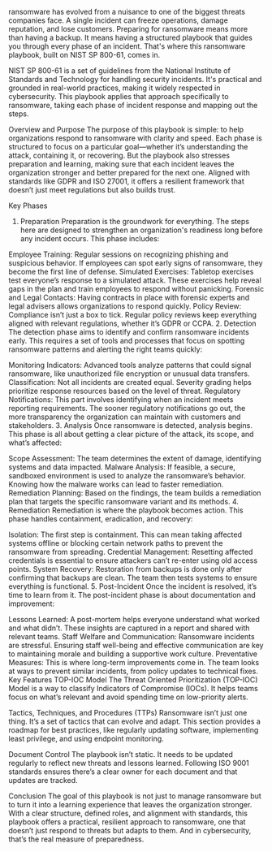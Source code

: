 ransomware has evolved from a nuisance to one of the biggest threats companies face. A single incident can freeze operations, damage reputation, and lose customers. Preparing for ransomware means more than having a backup. It means having a structured playbook that guides you through every phase of an incident. That's where this ransomware playbook, built on NIST SP 800-61, comes in.

NIST SP 800-61 is a set of guidelines from the National Institute of Standards and Technology for handling security incidents. It's practical and grounded in real-world practices, making it widely respected in cybersecurity. This playbook applies that approach specifically to ransomware, taking each phase of incident response and mapping out the steps.

Overview and Purpose
The purpose of this playbook is simple: to help organizations respond to ransomware with clarity and speed. Each phase is structured to focus on a particular goal—whether it’s understanding the attack, containing it, or recovering. But the playbook also stresses preparation and learning, making sure that each incident leaves the organization stronger and better prepared for the next one. Aligned with standards like GDPR and ISO 27001, it offers a resilient framework that doesn’t just meet regulations but also builds trust.

Key Phases
1. Preparation
Preparation is the groundwork for everything. The steps here are designed to strengthen an organization's readiness long before any incident occurs. This phase includes:

Employee Training: Regular sessions on recognizing phishing and suspicious behavior. If employees can spot early signs of ransomware, they become the first line of defense.
Simulated Exercises: Tabletop exercises test everyone’s response to a simulated attack. These exercises help reveal gaps in the plan and train employees to respond without panicking.
Forensic and Legal Contacts: Having contracts in place with forensic experts and legal advisers allows organizations to respond quickly.
Policy Review: Compliance isn’t just a box to tick. Regular policy reviews keep everything aligned with relevant regulations, whether it’s GDPR or CCPA.
2. Detection
The detection phase aims to identify and confirm ransomware incidents early. This requires a set of tools and processes that focus on spotting ransomware patterns and alerting the right teams quickly:

Monitoring Indicators: Advanced tools analyze patterns that could signal ransomware, like unauthorized file encryption or unusual data transfers.
Classification: Not all incidents are created equal. Severity grading helps prioritize response resources based on the level of threat.
Regulatory Notifications: This part involves identifying when an incident meets reporting requirements. The sooner regulatory notifications go out, the more transparency the organization can maintain with customers and stakeholders.
3. Analysis
Once ransomware is detected, analysis begins. This phase is all about getting a clear picture of the attack, its scope, and what’s affected:

Scope Assessment: The team determines the extent of damage, identifying systems and data impacted.
Malware Analysis: If feasible, a secure, sandboxed environment is used to analyze the ransomware’s behavior. Knowing how the malware works can lead to faster remediation.
Remediation Planning: Based on the findings, the team builds a remediation plan that targets the specific ransomware variant and its methods.
4. Remediation
Remediation is where the playbook becomes action. This phase handles containment, eradication, and recovery:

Isolation: The first step is containment. This can mean taking affected systems offline or blocking certain network paths to prevent the ransomware from spreading.
Credential Management: Resetting affected credentials is essential to ensure attackers can’t re-enter using old access points.
System Recovery: Restoration from backups is done only after confirming that backups are clean. The team then tests systems to ensure everything is functional.
5. Post-Incident
Once the incident is resolved, it’s time to learn from it. The post-incident phase is about documentation and improvement:

Lessons Learned: A post-mortem helps everyone understand what worked and what didn’t. These insights are captured in a report and shared with relevant teams.
Staff Welfare and Communication: Ransomware incidents are stressful. Ensuring staff well-being and effective communication are key to maintaining morale and building a supportive work culture.
Preventative Measures: This is where long-term improvements come in. The team looks at ways to prevent similar incidents, from policy updates to technical fixes.
Key Features
TOP-IOC Model
The Threat Oriented Prioritization (TOP-IOC) Model is a way to classify Indicators of Compromise (IOCs). It helps teams focus on what’s relevant and avoid spending time on low-priority alerts.

Tactics, Techniques, and Procedures (TTPs)
Ransomware isn’t just one thing. It’s a set of tactics that can evolve and adapt. This section provides a roadmap for best practices, like regularly updating software, implementing least privilege, and using endpoint monitoring.

Document Control
The playbook isn’t static. It needs to be updated regularly to reflect new threats and lessons learned. Following ISO 9001 standards ensures there’s a clear owner for each document and that updates are tracked.

Conclusion
The goal of this playbook is not just to manage ransomware but to turn it into a learning experience that leaves the organization stronger. With a clear structure, defined roles, and alignment with standards, this playbook offers a practical, resilient approach to ransomware, one that doesn’t just respond to threats but adapts to them. And in cybersecurity, that’s the real measure of preparedness.
